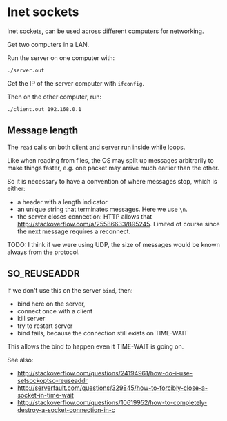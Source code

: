 # Inet sockets

Inet sockets, can be used across different computers for networking.

Get two computers in a LAN.

Run the server on one computer with:

    ./server.out

Get the IP of the server computer with `ifconfig`.

Then on the other computer, run:

    ./client.out 192.168.0.1

## Message length

The `read` calls on both client and server run inside while loops.

Like when reading from files, the OS may split up messages arbitrarily to make things faster, e.g. one packet may arrive much earlier than the other.

So it is necessary to have a convention of where messages stop, which is either:

- a header with a length indicator
- an unique string that terminates messages. Here we use `\n`.
- the server closes connection: HTTP allows that <http://stackoverflow.com/a/25586633/895245>. Limited of course since the next message requires a reconnect.

TODO: I think if we were using UDP, the size of messages would be known always from the protocol.

## SO_REUSEADDR

If we don't use this on the server `bind`, then:

- bind here on the server,
- connect once with a client
- kill server
- try to restart server
- bind fails, because the connection still exists on TIME-WAIT

This allows the bind to happen even it TIME-WAIT is going on.

See also:

- <http://stackoverflow.com/questions/24194961/how-do-i-use-setsockoptso-reuseaddr>
- <http://serverfault.com/questions/329845/how-to-forcibly-close-a-socket-in-time-wait>
- <http://stackoverflow.com/questions/10619952/how-to-completely-destroy-a-socket-connection-in-c>
